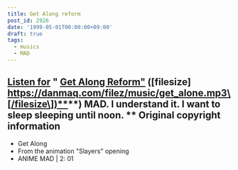 ```yaml
---
title: Get Along reform
post_id: 2926
date: '1999-05-01T00:00:00+09:00'
draft: true
tags:
  - musics
  - MAD
---
```


## [Listen for](https://danmaq.com/filez/music/get_alone.mp3) " [Get Along Reform"](https://danmaq.com/filez/music/get_alone.mp3) (\[filesize\] [https://danmaq.com/filez/music/get_alone.mp3\[/filesize\])**](https://danmaq.com/filez/music/get_alone.mp3[/filesize])**) MAD. I understand it. I want to sleep sleeping until noon. ** Original copyright information

*   Get Along
*   From the animation "Slayers" opening
*   ANIME MAD | 2: 01
